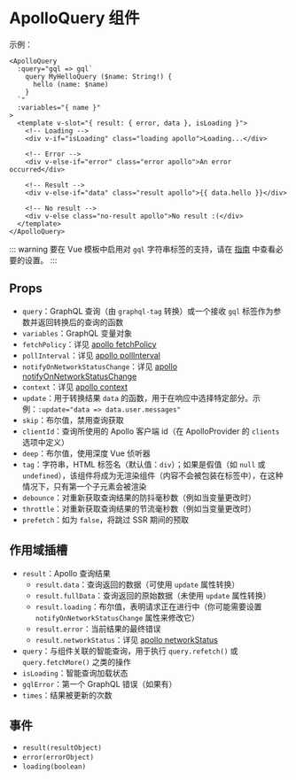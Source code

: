 # ApolloQuery 组件

示例：

```vue
<ApolloQuery
  :query="gql => gql`
    query MyHelloQuery ($name: String!) {
      hello (name: $name)
    }
  `"
  :variables="{ name }"
>
  <template v-slot="{ result: { error, data }, isLoading }">
    <!-- Loading -->
    <div v-if="isLoading" class="loading apollo">Loading...</div>

    <!-- Error -->
    <div v-else-if="error" class="error apollo">An error occurred</div>

    <!-- Result -->
    <div v-else-if="data" class="result apollo">{{ data.hello }}</div>

    <!-- No result -->
    <div v-else class="no-result apollo">No result :(</div>
  </template>
</ApolloQuery>
```

::: warning
要在 Vue 模板中启用对 `gql` 字符串标签的支持，请在 [指南](../guide/components/query.md#tag-setup) 中查看必要的设置。
:::

## Props

- `query`：GraphQL 查询（由 `graphql-tag` 转换）或一个接收 `gql` 标签作为参数并返回转换后的查询的函数
- `variables`：GraphQL 变量对象
- `fetchPolicy`：详见 [apollo fetchPolicy](https://www.apollographql.com/docs/react/basics/queries.html#graphql-config-options-fetchPolicy)
- `pollInterval`：详见 [apollo pollInterval](https://www.apollographql.com/docs/react/basics/queries.html#graphql-config-options-pollInterval)
- `notifyOnNetworkStatusChange`：详见 [apollo notifyOnNetworkStatusChange](https://www.apollographql.com/docs/react/basics/queries.html#graphql-config-options-notifyOnNetworkStatusChange)
- `context`：详见 [apollo context](https://www.apollographql.com/docs/react/basics/queries.html#graphql-config-options-context)
- `update`：用于转换结果 `data` 的函数，用于在响应中选择特定部分。示例：`:update="data => data.user.messages"`
- `skip`：布尔值，禁用查询获取
- `clientId`：查询所使用的 Apollo 客户端 id（在 ApolloProvider 的 `clients` 选项中定义）
- `deep`：布尔值，使用深度 Vue 侦听器
- `tag`：字符串，HTML 标签名（默认值：`div`）；如果是假值（如 `null` 或 `undefined`），该组件将成为无渲染组件（内容不会被包装在标签中），在这种情况下，只有第一个子元素会被渲染
- `debounce`：对重新获取查询结果的防抖毫秒数（例如当变量更改时）
- `throttle`：对重新获取查询结果的节流毫秒数（例如当变量更改时）
- `prefetch`：如为 `false`，将跳过 SSR 期间的预取

## 作用域插槽

- `result`：Apollo 查询结果
  - `result.data`：查询返回的数据（可使用 `update` 属性转换）
  - `result.fullData`：查询返回的原始数据（未使用 `update` 属性转换）
  - `result.loading`：布尔值，表明请求正在进行中（你可能需要设置 `notifyOnNetworkStatusChange` 属性来修改它）
  - `result.error`：当前结果的最终错误
  - `result.networkStatus`：详见 [apollo networkStatus](https://www.apollographql.com/docs/react/basics/queries.html#graphql-query-data-networkStatus)
- `query`：与组件关联的智能查询，用于执行 `query.refetch()` 或 `query.fetchMore()` 之类的操作
- `isLoading`：智能查询加载状态
- `gqlError`：第一个 GraphQL 错误（如果有）
- `times`：结果被更新的次数

## 事件

- `result(resultObject)`
- `error(errorObject)`
- `loading(boolean)`
